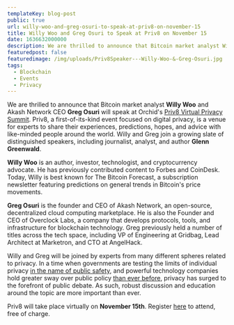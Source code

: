 ```yaml
---
templateKey: blog-post
public: true
url: willy-woo-and-greg-osuri-to-speak-at-priv8-on-november-15
title: Willy Woo and Greg Osuri to Speak at Priv8 on November 15
date: 1636632000000
description: We are thrilled to announce that Bitcoin market analyst Willy Woo and Akash Network CEO Greg Osuri will speak at Orchid’s Priv8 Virtual Privacy Summit. Priv8, a first-of-its-kind event focused on digital privacy, is a venue for experts to share their experiences, predictions, hopes, and advice with like-minded people around the world. Willy and Greg join a growing slate of distinguished speakers, including journalist, analyst, and author Glenn Greenwald.
featuredpost: false
featuredimage: /img/uploads/Priv8Speaker---Willy-Woo-&-Greg-Osuri.jpg
tags:
  - Blockchain
  - Events
  - Privacy
---
```

We are thrilled to announce that Bitcoin market analyst **Willy Woo** and Akash Network CEO **Greg Osuri** will speak at Orchid's [Priv8 Virtual Privacy Summit](https://www.orchid.com/priv8/). Priv8, a first-of-its-kind event focused on digital privacy, is a venue for experts to share their experiences, predictions, hopes, and advice with like-minded people around the world. Willy and Greg join a growing slate of distinguished speakers, including journalist, analyst, and author **Glenn Greenwald**.

**Willy Woo** is an author, investor, technologist, and cryptocurrency advocate. He has previously contributed content to Forbes and CoinDesk. Today, Willy is best known for The Bitcoin Forecast, a subscription newsletter featuring predictions on general trends in Bitcoin's price movements.

**Greg Osuri** is the founder and CEO of Akash Network, an open-source, decentralized cloud computing marketplace. He is also the Founder and CEO of Overclock Labs, a company that develops protocols, tools, and infrastructure for blockchain technology. Greg previously held a number of titles across the tech space, including VP of Engineering at Gridbag, Lead Architect at Marketron, and CTO at AngelHack.

Willy and Greg will be joined by experts from many different spheres related to privacy. In a time when governments are testing the limits of individual privacy [in the name of public safety](https://www.reddit.com/r/orchid/comments/mo6ai4/priv8_kara_swisher_speaks_with_audrey_tang_on_how/), and powerful technology companies hold greater sway over public policy [than ever before](https://www.wsj.com/articles/how-big-tech-got-even-bigger-11612587632), privacy has surged to the forefront of public debate. As such, robust discussion and education around the topic are more important than ever.

Priv8 will take place virtually on **November 15th**. Register [here](https://www.orchid.com/priv8) to attend, free of charge.